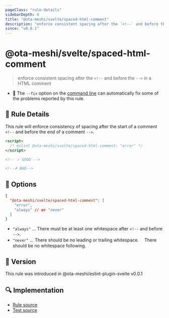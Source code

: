 ```yaml
---
pageClass: "rule-details"
sidebarDepth: 0
title: "@ota-meshi/svelte/spaced-html-comment"
description: "enforce consistent spacing after the `<!--` and before the `-->` in a HTML comment"
since: "v0.0.1"
---
```


# @ota-meshi/svelte/spaced-html-comment

> enforce consistent spacing after the `<!--` and before the `-->` in a HTML comment

- :wrench: The `--fix` option on the [command line](https://eslint.org/docs/user-guide/command-line-interface#fixing-problems) can automatically fix some of the problems reported by this rule.

## :book: Rule Details

This rule will enforce consistency of spacing after the start of a comment `<!--` and before the end of a comment `-->`.

<eslint-code-block fix>

<!--eslint-skip-->

```html
<script>
  /* eslint @ota-meshi/svelte/spaced-html-comment: "error" */
</script>

<!-- ✓ GOOD -->

<!--✗ BAD-->
```

</eslint-code-block>

## :wrench: Options

```json
{
  "@ota-meshi/svelte/spaced-html-comment": [
    "error",
    "always" // or "never"
  ]
}
```

- `"always"` ... There must be at least one whitespace after `<!--` and before `-->`.
- `"never"` ... There should be no leading or trailing whitespace.　 There should be no whitespace following.

## :rocket: Version

This rule was introduced in @ota-meshi/eslint-plugin-svelte v0.0.1

## :mag: Implementation

- [Rule source](https://github.com/ota-meshi/eslint-plugin-svelte/blob/main/src/rules/spaced-html-comment.ts)
- [Test source](https://github.com/ota-meshi/eslint-plugin-svelte/blob/main/tests/src/rules/spaced-html-comment.ts)
